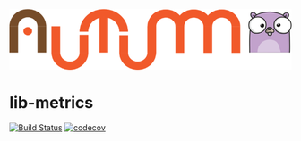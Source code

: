 ![Autumn](autumn.png)

# lib-metrics

[![Build Status](https://travis-ci.org/go-autumn/lib-metrics.svg?branch=master)](https://travis-ci.org/go-autumn/lib-metrics)
[![codecov](https://codecov.io/gh/go-autumn/lib-metrics/branch/master/graph/badge.svg)](https://codecov.io/gh/go-autumn/lib-metrics)
